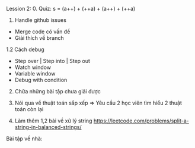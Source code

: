 Lession 2:
0. Quiz: s = (a++) + (++a) + (a++) + (++a)

1. Handle github issues
- Merge code có vấn đề
- Giải thích về branch 

1.2 Cách debug
- Step over | Step into | Step out
- Watch window
- Variable window
- Debug with condition

2. Chữa những bài tập chưa giải được


3. Nói qua về thuật toán sắp xếp
=> Yêu cầu 2 học viên tìm hiểu 2 thuật toán còn lại 

4. Làm thêm 1,2 bài về xử lý string
https://leetcode.com/problems/split-a-string-in-balanced-strings/

Bài tập về nhà: